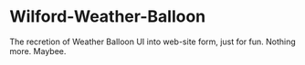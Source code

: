 # Wilford-Weather-Balloon
The recretion of Weather Balloon UI into web-site form, just for fun. Nothing more. Maybee.
